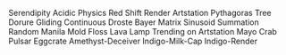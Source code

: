 Serendipity
Acidic
Physics
Red Shift Render
Artstation
Pythagoras Tree
Dorure Gliding
Continuous Droste
Bayer Matrix
Sinusoid
Summation
Random
Manila
Mold
Floss
Lava Lamp
Trending on Artstation
Mayo
Crab Pulsar
Eggcrate
Amethyst-Deceiver
Indigo-Milk-Cap
Indigo-Render
